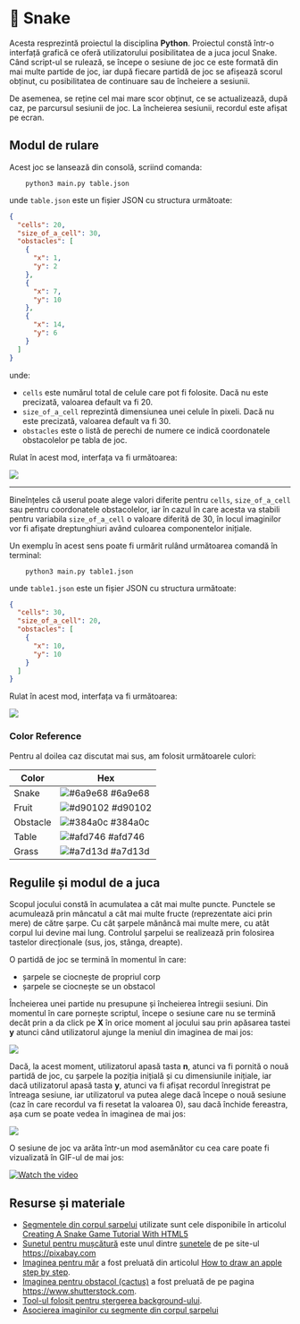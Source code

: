 # 🐍 Snake 

Acesta resprezintă proiectul la disciplina **Python**. Proiectul constă într-o interfață grafică ce oferă utilizatorului posibilitatea de a juca jocul Snake. Când script-ul se rulează, se începe o sesiune de joc ce este formată din mai multe partide de joc, iar după fiecare partidă de joc se afișează scorul obținut, cu posibilitatea de continuare sau de încheiere a sesiunii.


De asemenea, se reține cel mai mare scor obținut, ce se actualizează, după caz, pe parcursul sesiunii de joc. La încheierea sesiunii, recordul este afișat pe ecran.

## Modul de rulare
Acest joc se lansează din consolă, scriind comanda:
```
    python3 main.py table.json
```
unde `table.json` este un fișier JSON cu structura următoate:
```json
{
  "cells": 20,
  "size_of_a_cell": 30,
  "obstacles": [
    {
      "x": 1,
      "y": 2
    },
    {
      "x": 7,
      "y": 10
    },
    {
      "x": 14,
      "y": 6
    }
  ]
}
```
unde:
- `cells` este numărul total de celule care pot fi folosite. Dacă nu este precizată, valoarea default va fi 20.
- `size_of_a_cell` reprezintă dimensiunea unei celule în pixeli. Dacă nu este precizată, valoarea default va fi 30.
- `obstacles` este o listă de perechi de numere ce indică coordonatele obstacolelor pe tabla de joc.

Rulat în acest mod, interfața va fi următoarea:

<img align="center" src="Images/snake - interface1.png">

----------------------------------------------------------------------------------------------------------------------------------------

Bineînțeles că userul poate alege valori diferite pentru `cells`, `size_of_a_cell` sau pentru coordonatele obstacolelor, iar în cazul în care acesta va stabili pentru variabila `size_of_a_cell` o valoare diferită de 30, în locul imaginilor vor fi afișate dreptunghiuri având culoarea componentelor inițiale.

Un exemplu în acest sens poate fi urmărit rulând următoarea comandă în terminal:
```
    python3 main.py table1.json
```
unde `table1.json` este un fișier JSON cu structura următoate:
```json
{
  "cells": 30,
  "size_of_a_cell": 20,
  "obstacles": [
    {
      "x": 10,
      "y": 10
    }
  ]
}

```
Rulat în acest mod, interfața va fi următoarea:

<img align="center" src="Images/snake - interface2.png">


### Color Reference
Pentru al doilea caz discutat mai sus, am folosit următoarele culori:

| Color             | Hex                                                                |
| ----------------- | ------------------------------------------------------------------ |
| Snake | ![#6a9e68](https://via.placeholder.com/10/6a9e68?text=+) #6a9e68 |
| Fruit | ![#d90102](https://via.placeholder.com/10/d90102?text=+) #d90102 |
| Obstacle | ![#384a0c](https://via.placeholder.com/10/384a0c?text=+) #384a0c |
| Table | ![#afd746](https://via.placeholder.com/10/afd746?text=+) #afd746 |
| Grass | ![#a7d13d](https://via.placeholder.com/10/a7d13d?text=+) #a7d13d |


## Regulile și modul de a juca 

Scopul jocului constă în acumulatea a cât mai multe puncte. Punctele se acumulează prin mâncatul a cât mai multe fructe (reprezentate aici prin mere) de către șarpe. Cu cât șarpele mănâncă mai multe mere, cu atât corpul lui devine mai lung. Controlul șarpelui se realizează prin folosirea tastelor direcționale (sus, jos, stânga, dreapte).

O partidă de joc se termină în momentul în care:
- șarpele se ciocnește de propriul corp
- șarpele se ciocnește se un obstacol

Încheierea unei partide nu presupune și încheierea întregii sesiuni. Din momentul în care pornește scriptul, începe o sesiune care nu se termină decât prin a da click pe **X** în orice moment al jocului sau prin apăsarea tastei **y** atunci când utilizatorul ajunge la meniul din imaginea de mai jos:

<img align="center" src="Images/snake - interface3.png">

Dacă, la acest moment, utilizatorul apasă tasta **n**, atunci va fi pornită o nouă partidă de joc, cu șarpele la poziția inițială și cu dimensiunile inițiale, iar dacă utilizatorul apasă tasta **y**, atunci va fi afișat recordul înregistrat pe întreaga sesiune, iar utilizatorul va putea alege dacă începe o nouă sesiune (caz în care recordul va fi resetat la valoarea 0), sau dacă închide fereastra, așa cum se poate vedea în imaginea de mai jos:

<img align="center" src="Images/snake - interface4.png">

O sesiune de joc va arăta într-un mod asemănător cu cea care poate fi vizualizată în GIF-ul de mai jos:

[![Watch the video](snake1.gif)](snake.mp4)

## Resurse și materiale

- [Segmentele din corpul șarpelui](https://rembound.com/files/creating-a-snake-game-tutorial-with-html5/snake-graphics.png) utilizate sunt cele disponibile în articolul [Creating A Snake Game Tutorial With HTML5](https://rembound.com/articles/creating-a-snake-game-tutorial-with-html5)
- [Sunetul pentru mușcătură](https://pixabay.com/sound-effects/eating-sound-effect-36186/) este unul dintre [sunetele](https://pixabay.com/sound-effects/search/crunch/) de pe site-ul https://pixabay.com
- [Imaginea pentru măr](https://drawnbyhislight.com/wp-content/uploads/2019/07/How-to-draw-an-apple-8.jpg) a fost preluată din articolul [How to draw an apple step by step](https://drawnbyhislight.com/how-to-draw-an-apple).
- [Imaginea pentru obstacol (cactus)](https://www.shutterstock.com/ro/image-vector/cactus-icon-vector-logo-symbol-desert-1385104922) a fost preluată de pe pagina https://www.shutterstock.com.
- [Tool-ul folosit pentru ștergerea background-ului](https://www.remove.bg/upload).
- [Asocierea imaginilor cu segmente din corpul șarpelui](https://youtu.be/QFvqStqPCRU?feature=shared&t=4766)
